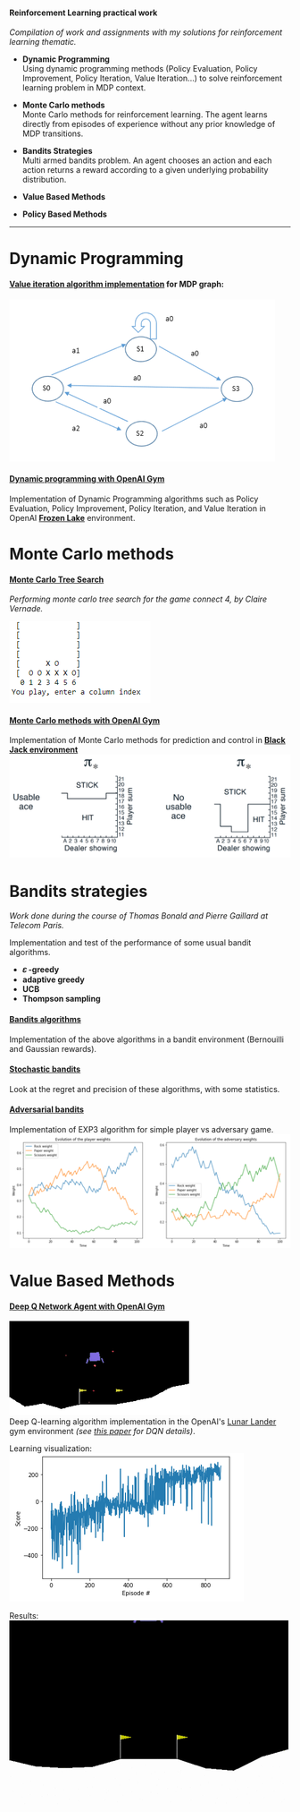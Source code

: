 #### Reinforcement Learning practical work
*Compilation of work and assignments with my solutions for reinforcement learning thematic.*

* **Dynamic Programming**  
Using dynamic programming methods (Policy Evaluation, Policy Improvement, Policy Iteration, Value Iteration...) to solve reinforcement learning problem in MDP context.  
  
* **Monte Carlo methods**  
Monte Carlo methods for reinforcement learning. The agent learns directly from episodes of experience without any prior knowledge of MDP transitions.
  
* **Bandits Strategies**  
Multi armed bandits problem. An agent chooses an action and each action returns a reward according to a given underlying probability distribution.
  
* **Value Based Methods**  
  
* **Policy Based Methods**  
---  
# Dynamic Programming

#### [Value iteration algorithm implementation]() for MDP graph:
![](./value_iteration_algorithm/MDPgraph.PNG)

#### [Dynamic programming with OpenAI Gym](./openai_gym/dynamic_programming/Dynamic_Programming.ipynb)
Implementation of Dynamic Programming algorithms such as Policy Evaluation, Policy Improvement, Policy Iteration, and Value Iteration in OpenAI **[Frozen Lake](https://gym.openai.com/envs/FrozenLake-v0)** environment.

# Monte Carlo methods

#### [Monte Carlo Tree Search](./monte_carlo_tree_search/MCTS%20--%20Connect%204-Lab2-newLab.ipynb)
*Performing monte carlo tree search for the game connect 4, by Claire Vernade.*  
  
![](./monte_carlo_tree_search/Connect4.PNG)  
  
#### [Monte Carlo methods with OpenAI Gym](./openai_gym/monte-carlo-methods/Monte_Carlo.ipynb)
Implementation of Monte Carlo methods for prediction and control in **[Black Jack environment](https://github.com/openai/gym/blob/master/gym/envs/toy_text/blackjack.py)**
![](./openai_gym/monte-carlo-methods/images/optimal.png)

# Bandits strategies
*Work done during the course of Thomas Bonald and Pierre Gaillard at Telecom Paris.*

Implementation and test of the performance of some usual bandit algorithms.

* **𝜀 -greedy**
* **adaptive greedy**
* **UCB**
* **Thompson sampling**

#### [Bandits algorithms](./bandits_strategies/stochastic-bandits/bandits_algorithms.ipynb)
Implementation of the above algorithms in a bandit environment (Bernouilli and Gaussian rewards).

#### [Stochastic bandits](./bandits_strategies/stochastic-bandits/lab-stochastic-bandits.ipynb)
Look at the regret and precision of these algorithms, with some statistics.

#### [Adversarial bandits](./bandits_strategies/adversarial-bandits/Adversarial_bandits.ipynb)
Implementation of EXP3 algorithm for simple player vs adversary game.
![](./bandits_strategies/adversarial-bandits/rock_paper_scissors.PNG)

# Value Based Methods

#### [Deep Q Network Agent with OpenAI Gym](./openai_gym/deep-q-network)
![](./openai_gym/deep-q-network/images/lunar_lander_agent.PNG)  
Deep Q-learning algorithm implementation in the OpenAI's [Lunar Lander](https://gym.openai.com/envs/LunarLander-v2) gym environment *(see [this paper](https://web.stanford.edu/class/psych209/Readings/MnihEtAlHassibis15NatureControlDeepRL.pdf) for DQN details)*.  
  
Learning visualization:  
![](./openai_gym/deep-q-network/images/dqn_learning.PNG)  
  
Results:  
![](./openai_gym/deep-q-network/images/dqn_lunar_lander.gif)  
